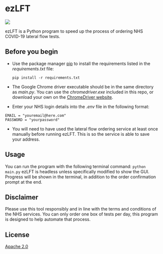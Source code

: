 
# ezLFT

![](https://img.shields.io/github/license/sachalachin/ezLFT)

ezLFT is a Python program to speed up the process of ordering NHS COVID-19 lateral flow tests.


## Before you begin

- Use the package manager [pip](https://pip.pypa.io/en/stable/) to install the requirements listed in the *requirements.txt* file:

 

    ```pip install -r requirements.txt```


- The Google Chrome driver executable should be in the same directory as *main.py*. You can use the *chromedriver.exe* included in this repo, or download your own on the [ChromeDriver website](https://chromedriver.chromium.org/downloads).

- Enter your NHS login details into the *.env* file in the following format:
```
EMAIL = "youremail@here.com"
PASSWORD = "yourpassword"
```

- You will need to have used the lateral flow ordering service at least once manually before running ezLFT. This is so the service is able to save your address.


## Usage

You can run the program with the following terminal command:
```python main.py```
ezLFT is headless unless specifically modified to show the GUI. Progress will be shown in the terminal, in addition to the order confirmation prompt at the end.

## Disclaimer
Please use this tool responsibly and in line with the terms and conditions of the NHS services. You can only order one box of tests per day, this program is designed to help automate that process.


## License
[Apache 2.0](https://choosealicense.com/licenses/apache-2.0/)
